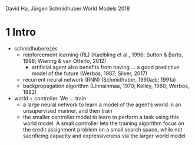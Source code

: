 David Ha, Jürgen Schmidhuber
World Models
2018

# 1 Intro

* schmidhuberezés
  * reinforcement learning (RL) 
    (Kaelbling et al., 1996; Sutton & Barto, 1998; Wiering & van Otterlo, 2012)
    * artificial agent also benefits from having ... a good predictive model of
      the future (Werbos, 1987; Silver, 2017)
  * recurrent neural network (RNN) (Schmidhuber, 1990a;b; 1991a)
  * backpropagation algorithm (Linnainmaa, 1970; Kelley, 1960; Werbos, 1982)
* world + controller. We ... train 
  * a large neural network to learn a model of the agent’s world in an
    unsupervised manner, and then train 
  * the smaller controller model to learn to perform a task using this world
    model. A small controller lets the training algorithm focus on the credit
    assignment problem on a small search space, while not sacrificing capacity
    and expressiveness via the larger world model
